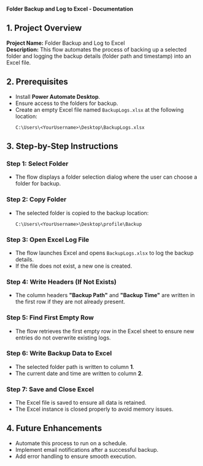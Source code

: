 **Folder Backup and Log to Excel - Documentation**

## **1. Project Overview**
**Project Name:** Folder Backup and Log to Excel  
**Description:** This flow automates the process of backing up a selected folder and logging the backup details (folder path and timestamp) into an Excel file.

## **2. Prerequisites**
- Install **Power Automate Desktop**.
- Ensure access to the folders for backup.
- Create an empty Excel file named `BackupLogs.xlsx` at the following location:
  ```
  C:\Users\<YourUsername>\Desktop\BackupLogs.xlsx
  ```

## **3. Step-by-Step Instructions**
### **Step 1: Select Folder**
- The flow displays a folder selection dialog where the user can choose a folder for backup.

### **Step 2: Copy Folder**
- The selected folder is copied to the backup location:
  ```
  C:\Users\<YourUsername>\Desktop\profile\Backup
  ```

### **Step 3: Open Excel Log File**
- The flow launches Excel and opens `BackupLogs.xlsx` to log the backup details.
- If the file does not exist, a new one is created.

### **Step 4: Write Headers (If Not Exists)**
- The column headers **"Backup Path"** and **"Backup Time"** are written in the first row if they are not already present.

### **Step 5: Find First Empty Row**
- The flow retrieves the first empty row in the Excel sheet to ensure new entries do not overwrite existing logs.

### **Step 6: Write Backup Data to Excel**
- The selected folder path is written to column **1**.
- The current date and time are written to column **2**.

### **Step 7: Save and Close Excel**
- The Excel file is saved to ensure all data is retained.
- The Excel instance is closed properly to avoid memory issues.

## **4. Future Enhancements**
- Automate this process to run on a schedule.
- Implement email notifications after a successful backup.
- Add error handling to ensure smooth execution.
